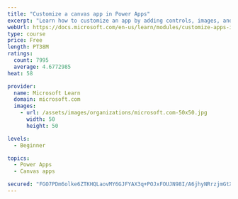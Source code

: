 ```yaml
---
title: "Customize a canvas app in Power Apps"
excerpt: "Learn how to customize an app by adding controls, images, and logic."
webUrl: https://docs.microsoft.com/en-us/learn/modules/customize-apps-in-powerapps/
type: course
price: Free
length: PT38M
ratings:
  count: 7995
  average: 4.6772985
heat: 58

provider:
  name: Microsoft Learn
  domain: microsoft.com
  images:
    - url: /assets/images/organizations/microsoft.com-50x50.jpg
      width: 50
      height: 50

levels:
  - Beginner

topics:
  - Power Apps
  - Canvas apps

secured: "FGO7PDm6olke6ZTKHQLaovMY6GJFYAX3q+POJxFOUJN98I/A6jhyNRrzjmGtXABH4FE9GwxUbqmyM6AfcyGFHfhAYj9vFBXdXIfFmE9aDWaRzhAgYVqp6+ill9w1KG93WU6ocxqTWvhSkNzrjFovWqFz/eN8w1Uf8AYAy5DOSYDKVZ5/zB5ICHgHqZyHQWc60XrXdmaGqNSo386w6ZuCQlkvWXLW3y+n0bbeKUkCw0/0fUhy6n058ILI9OSynbWu88iyh/mnlq8Fx42JGtT1aqYzSfky7iUUDdRrfi9tubrW3Kk1AMJXCJpzVnM/YY1zOQLYmp27uklJaHVrxxHetEENXMuQmGjtg1if1Fq06RbgmFk628yIBN0XL7aR8woi65SE0Jhqz9nYZyH8g4WAwKN8WpK/AiKRdO8nvNIK08c=;8gu/hp1bjURBF5WR0dG3sA=="
---
```


